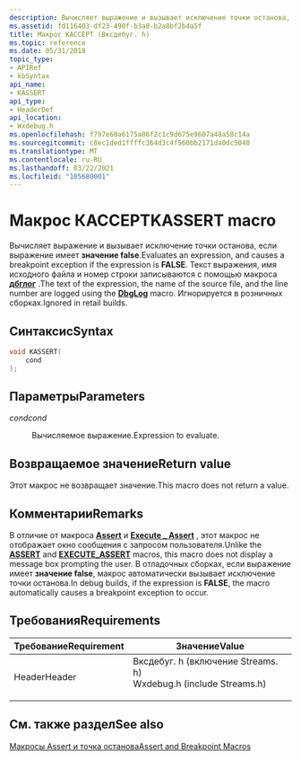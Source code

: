 ```yaml
---
description: Вычисляет выражение и вызывает исключение точки останова, если выражение имеет значение FALSE. Текст выражения, имя исходного файла и номер строки записываются с помощью макроса Дбглог. Игнорируется в розничных сборках.
ms.assetid: fd116403-df23-490f-b3a8-b2a8bf2b4a5f
title: Макрос КАССЕРТ (Вксдебуг. h)
ms.topic: reference
ms.date: 05/31/2018
topic_type:
- APIRef
- kbSyntax
api_name:
- KASSERT
api_type:
- HeaderDef
api_location:
- Wxdebug.h
ms.openlocfilehash: f797e60a6175a86f2c1c9d675e9607a48a58c14a
ms.sourcegitcommit: c8ec1ded1ffffc364d3c4f560bb2171da0dc5040
ms.translationtype: MT
ms.contentlocale: ru-RU
ms.lasthandoff: 03/22/2021
ms.locfileid: "105680001"
---
```

# <a name="kassert-macro"></a><span data-ttu-id="249eb-105">Макрос КАССЕРТ</span><span class="sxs-lookup"><span data-stu-id="249eb-105">KASSERT macro</span></span>

<span data-ttu-id="249eb-106">Вычисляет выражение и вызывает исключение точки останова, если выражение имеет **значение false**.</span><span class="sxs-lookup"><span data-stu-id="249eb-106">Evaluates an expression, and causes a breakpoint exception if the expression is **FALSE**.</span></span> <span data-ttu-id="249eb-107">Текст выражения, имя исходного файла и номер строки записываются с помощью макроса [**дбглог**](dbglog.md) .</span><span class="sxs-lookup"><span data-stu-id="249eb-107">The text of the expression, the name of the source file, and the line number are logged using the [**DbgLog**](dbglog.md) macro.</span></span> <span data-ttu-id="249eb-108">Игнорируется в розничных сборках.</span><span class="sxs-lookup"><span data-stu-id="249eb-108">Ignored in retail builds.</span></span>

## <a name="syntax"></a><span data-ttu-id="249eb-109">Синтаксис</span><span class="sxs-lookup"><span data-stu-id="249eb-109">Syntax</span></span>


```C++
void KASSERT(
    cond
);
```



## <a name="parameters"></a><span data-ttu-id="249eb-110">Параметры</span><span class="sxs-lookup"><span data-stu-id="249eb-110">Parameters</span></span>

<dl> <dt>

<span data-ttu-id="249eb-111">*cond*</span><span class="sxs-lookup"><span data-stu-id="249eb-111">*cond*</span></span> 
</dt> <dd>

<span data-ttu-id="249eb-112">Вычисляемое выражение.</span><span class="sxs-lookup"><span data-stu-id="249eb-112">Expression to evaluate.</span></span>

</dd> </dl>

## <a name="return-value"></a><span data-ttu-id="249eb-113">Возвращаемое значение</span><span class="sxs-lookup"><span data-stu-id="249eb-113">Return value</span></span>

<span data-ttu-id="249eb-114">Этот макрос не возвращает значение.</span><span class="sxs-lookup"><span data-stu-id="249eb-114">This macro does not return a value.</span></span>

## <a name="remarks"></a><span data-ttu-id="249eb-115">Комментарии</span><span class="sxs-lookup"><span data-stu-id="249eb-115">Remarks</span></span>

<span data-ttu-id="249eb-116">В отличие от макроса [**Assert**](assert.md) и [**Execute \_ Assert**](execute-assert.md) , этот макрос не отображает окно сообщения с запросом пользователя.</span><span class="sxs-lookup"><span data-stu-id="249eb-116">Unlike the [**ASSERT**](assert.md) and [**EXECUTE\_ASSERT**](execute-assert.md) macros, this macro does not display a message box prompting the user.</span></span> <span data-ttu-id="249eb-117">В отладочных сборках, если выражение имеет **значение false**, макрос автоматически вызывает исключение точки останова.</span><span class="sxs-lookup"><span data-stu-id="249eb-117">In debug builds, if the expression is **FALSE**, the macro automatically causes a breakpoint exception to occur.</span></span>

## <a name="requirements"></a><span data-ttu-id="249eb-118">Требования</span><span class="sxs-lookup"><span data-stu-id="249eb-118">Requirements</span></span>



| <span data-ttu-id="249eb-119">Требование</span><span class="sxs-lookup"><span data-stu-id="249eb-119">Requirement</span></span> | <span data-ttu-id="249eb-120">Значение</span><span class="sxs-lookup"><span data-stu-id="249eb-120">Value</span></span> |
|-------------------|----------------------------------------------------------------------------------------------------------|
| <span data-ttu-id="249eb-121">Header</span><span class="sxs-lookup"><span data-stu-id="249eb-121">Header</span></span><br/> | <dl> <span data-ttu-id="249eb-122"><dt>Вксдебуг. h (включение Streams. h)</dt></span><span class="sxs-lookup"><span data-stu-id="249eb-122"><dt>Wxdebug.h (include Streams.h)</dt></span></span> </dl> |



## <a name="see-also"></a><span data-ttu-id="249eb-123">См. также раздел</span><span class="sxs-lookup"><span data-stu-id="249eb-123">See also</span></span>

<dl> <dt>

[<span data-ttu-id="249eb-124">Макросы Assert и точка останова</span><span class="sxs-lookup"><span data-stu-id="249eb-124">Assert and Breakpoint Macros</span></span>](assert-and-breakpoint-macros.md)
</dt> </dl>

 

 




